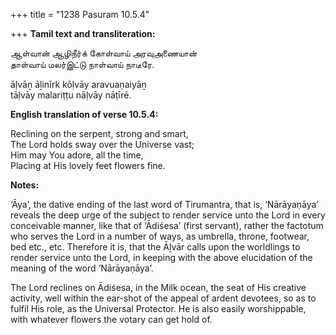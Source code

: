 +++
title = "1238 Pasuram 10.5.4"

+++
**Tamil text and transliteration:**

ஆள்வான் ஆழிநீர்க் கோள்வாய் அரவுஅணையான்  
தாள்வாய் மலர்இட்டு நாள்வாய் நாடீரே.

āḷvāṉ āḻinīrk kōḷvāy aravuaṇaiyāṉ  
tāḷvāy malariṭṭu nāḷvāy nāṭīrē.

**English translation of verse 10.5.4:**

Reclining on the serpent, strong and smart,  
The Lord holds sway over the Universe vast;  
Him may You adore, all the time,  
Placing at His lovely feet flowers fine.

**Notes:**

‘Āya’, the dative ending of the last word of Tirumantra, that is, ‘Nārāyaṇāya’ reveals the deep urge of the subject to render service unto the Lord in every conceivable manner, like that of ‘Ādiśesa’ (first servant), rather the factotum who serves the Lord in a number of ways, as umbrella, throne, footwear, bed etc., etc. Therefore it is, that the Āḻvār calls upon the worldlings to render service unto the Lord, in keeping with the above elucidation of the meaning of the word ‘Nārāyaṇāya’.

The Lord reclines on Ādiśesa, in the Milk ocean, the seat of His creative activity, well within the ear-shot of the appeal of ardent devotees, so as to fulfil His role, as the Universal Protector. He is also easily worshippable, with whatever flowers the votary can get hold of.


